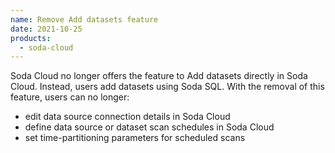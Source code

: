 ```yaml
---
name: Remove Add datasets feature
date: 2021-10-25
products:
  - soda-cloud
---
```


Soda Cloud no longer offers the feature to Add datasets directly in Soda Cloud. Instead, users add datasets using Soda SQL. With the removal of this feature, users can no longer:
* edit data source connection details in Soda Cloud 
* define data source or dataset scan schedules in Soda Cloud 
* set time-partitioning parameters for scheduled scans
